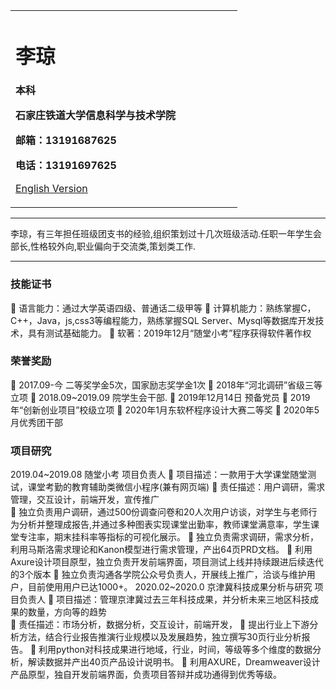 <div>
<table border="0">
  <tr>
    <td width="75%">
      <h1>李琼</h1>
      <p><b>本科</b></p>
      <p><b>石家庄铁道大学信息科学与技术学院</b></p>
      <p><b>邮箱：13191687625</b></p>
      <p><b>电话：13191697625</b></p>
      <p><a href="/index-en.html">English Version</a></p>
    </td>
  </tr>
</table>
</div>

---

李琼，有三年担任班级团支书的经验,组织策划过十几次班级活动.任职一年学生会部长,性格较外向,职业偏向于交流类,策划类工作.

---



### 技能证书
	语言能力：通过大学英语四级、普通话二级甲等
	计算机能力：熟练掌握C，C++，Java，js,css3等编程能力，熟练掌握SQL Server、Mysql等数据库开发技术，具有测试基础能力。
	软著：2019年12月“随堂小考”程序获得软件著作权
### 荣誉奖励
	2017.09-今 二等奖学金5次，国家励志奖学金1次
	2018年“河北调研”省级三等立项
	2018.09~2019.09  院学生会干部.
	2019年12月14日 预备党员
	2019年“创新创业项目”校级立项
	2020年1月东软杯程序设计大赛二等奖
	2020年5月优秀团干部

### 项目研究
2019.04~2019.08		             随堂小考                              项目负责人
	项目描述：一款用于大学课堂随堂测试，课堂考勤的教育辅助类微信小程序(兼有网页端)
	责任描述：用户调研，需求管理，交互设计，前端开发，宣传推广  
  独立负责用户调研，通过500份调查问卷和20人次用户访谈，对学生与老师行为分析并整理成报告,并通过多种图表实现课堂出勤率，教师课堂满意率，学生课堂专注率，期末挂科率等指标的可视化展示。
  独立负责需求调研，需求分析，利用马斯洛需求理论和Kanon模型进行需求管理，产出64页PRD文档。
 利用Axure设计项目原型，独立负责开发前端界面，项目测试上线并持续跟进后续迭代的3个版本
 独立负责沟通各学院公众号负责人，开展线上推广，洽谈与维护用户，目前使用用户已达1000+。
2020.02~2020.0             京津冀科技成果分析与研究                        项目负责人
	项目描述：管理京津冀过去三年科技成果，并分析未来三地区科技成果的数量，方向等的趋势   
	责任描述：市场分析，数据分析，交互设计，前端开发，
 提出行业上下游分析方法，结合行业报告推演行业规模以及发展趋势，独立撰写30页行业分析报告。
 利用python对科技成果进行地域，行业，时间，等级等多个维度的数据分析，解读数据并产出40页产品设计说明书。
 利用AXURE，Dreamweaver设计产品原型，独自开发前端界面，负责项目答辩并成功通得到优秀等级。



